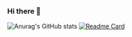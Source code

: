 ### Hi there 👋
![Anurag's GitHub stats](https://github-readme-stats.vercel.app/api?username=devhiep8181&show_icons=true&theme=tokyonight)
[![Readme Card](https://github-readme-stats.vercel.app/api/pin/?username=devhiep8181&repo=travo_app&show_owner=true )](https://github.com/devhiep8181/travo_app)


